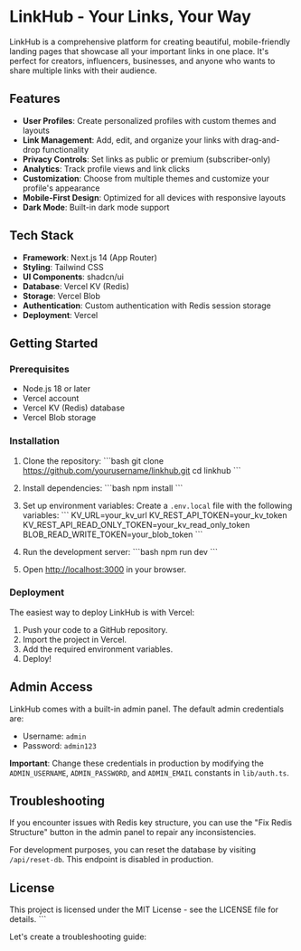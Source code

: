 # LinkHub - Your Links, Your Way

LinkHub is a comprehensive platform for creating beautiful, mobile-friendly landing pages that showcase all your important links in one place. It's perfect for creators, influencers, businesses, and anyone who wants to share multiple links with their audience.

## Features

- **User Profiles**: Create personalized profiles with custom themes and layouts
- **Link Management**: Add, edit, and organize your links with drag-and-drop functionality
- **Privacy Controls**: Set links as public or premium (subscriber-only)
- **Analytics**: Track profile views and link clicks
- **Customization**: Choose from multiple themes and customize your profile's appearance
- **Mobile-First Design**: Optimized for all devices with responsive layouts
- **Dark Mode**: Built-in dark mode support

## Tech Stack

- **Framework**: Next.js 14 (App Router)
- **Styling**: Tailwind CSS
- **UI Components**: shadcn/ui
- **Database**: Vercel KV (Redis)
- **Storage**: Vercel Blob
- **Authentication**: Custom authentication with Redis session storage
- **Deployment**: Vercel

## Getting Started

### Prerequisites

- Node.js 18 or later
- Vercel account
- Vercel KV (Redis) database
- Vercel Blob storage

### Installation

1. Clone the repository:
   \`\`\`bash
   git clone https://github.com/yourusername/linkhub.git
   cd linkhub
   \`\`\`

2. Install dependencies:
   \`\`\`bash
   npm install
   \`\`\`

3. Set up environment variables:
   Create a `.env.local` file with the following variables:
   \`\`\`
   KV_URL=your_kv_url
   KV_REST_API_TOKEN=your_kv_token
   KV_REST_API_READ_ONLY_TOKEN=your_kv_read_only_token
   BLOB_READ_WRITE_TOKEN=your_blob_token
   \`\`\`

4. Run the development server:
   \`\`\`bash
   npm run dev
   \`\`\`

5. Open [http://localhost:3000](http://localhost:3000) in your browser.

### Deployment

The easiest way to deploy LinkHub is with Vercel:

1. Push your code to a GitHub repository.
2. Import the project in Vercel.
3. Add the required environment variables.
4. Deploy!

## Admin Access

LinkHub comes with a built-in admin panel. The default admin credentials are:

- Username: `admin`
- Password: `admin123`

**Important**: Change these credentials in production by modifying the `ADMIN_USERNAME`, `ADMIN_PASSWORD`, and `ADMIN_EMAIL` constants in `lib/auth.ts`.

## Troubleshooting

If you encounter issues with Redis key structure, you can use the "Fix Redis Structure" button in the admin panel to repair any inconsistencies.

For development purposes, you can reset the database by visiting `/api/reset-db`. This endpoint is disabled in production.

## License

This project is licensed under the MIT License - see the LICENSE file for details.
\`\`\`

Let's create a troubleshooting guide:
